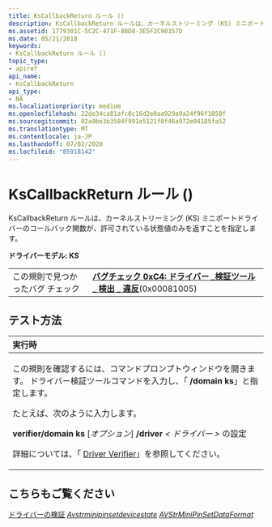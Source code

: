 ```yaml
---
title: KsCallbackReturn ルール ()
description: KsCallbackReturn ルールは、カーネルストリーミング (KS) ミニポートドライバーのコールバック関数が、許可されている状態値のみを返すことを指定します。
ms.assetid: 1779301C-5C2C-471F-88D8-3E5F2C90357D
ms.date: 05/21/2018
keywords:
- KsCallbackReturn ルール ()
topic_type:
- apiref
api_name:
- KsCallbackReturn
api_type:
- NA
ms.localizationpriority: medium
ms.openlocfilehash: 22de34ca81afc0c16d2e0aa929a9a24f96f1050f
ms.sourcegitcommit: 82a9be3b3584f991e5121f8f46a972e04185fa52
ms.translationtype: MT
ms.contentlocale: ja-JP
ms.lasthandoff: 07/02/2020
ms.locfileid: "85918142"
---
```

# <a name="kscallbackreturn-rule-"></a>KsCallbackReturn ルール ()


KsCallbackReturn ルールは、カーネルストリーミング (KS) ミニポートドライバーのコールバック関数が、許可されている状態値のみを返すことを指定します。

**ドライバーモデル: KS**

|                                   |                                                                                                                                       |
|-----------------------------------|---------------------------------------------------------------------------------------------------------------------------------------|
| この規則で見つかったバグ チェック | [**バグチェック 0xC4: ドライバー \_検証ツール \_ 検出 \_ 違反**](https://docs.microsoft.com/windows-hardware/drivers/debugger/bug-check-0xc4--driver-verifier-detected-violation)(0x00081005) |

<a name="how-to-test"></a>テスト方法
-----------

<table>
<colgroup>
<col width="100%" />
</colgroup>
<thead>
<tr class="header">
<th align="left">実行時</th>
</tr>
</thead>
<tbody>
<tr class="odd">
<td align="left"><p>この規則を確認するには、コマンドプロンプトウィンドウを開きます。 ドライバー検証ツールコマンドを入力し、「 <strong>/domain ks</strong>」と指定します。</p>
<p>たとえば、次のように入力します。</p>
<p><strong>verifier/domain ks</strong> [<em>オプション</em>] <strong>/driver</strong> <em> &lt; ドライバー &gt; </em>の設定</p>
<p>詳細については、「 <a href="https://docs.microsoft.com/windows-hardware/drivers/devtest/driver-verifier" data-raw-source="[Driver Verifier](https://docs.microsoft.com/windows-hardware/drivers/devtest/driver-verifier)">Driver Verifier</a>」を参照してください。</p></td>
</tr>
</tbody>
</table>

 

<a name="see-also"></a>こちらもご覧ください
--------

[ドライバーの検証](https://docs.microsoft.com/windows-hardware/drivers/devtest/driver-verifier) 
[*Avstrminipinsetdevicestate*](https://docs.microsoft.com/windows-hardware/drivers/ddi/ks/nc-ks-pfnkspinsetdevicestate) 
[*AVStrMiniPinSetDataFormat*](https://docs.microsoft.com/windows-hardware/drivers/ddi/ks/nc-ks-pfnkspinsetdataformat)
 

 





